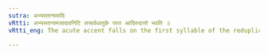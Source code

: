```yaml
---
sutra: अभ्यस्तानामादिः
vRtti: अभ्यस्तानामजादावनिटि लसार्वधातुके परत आदिरुदात्तो भवति ॥
vRtti_eng: The acute accent falls on the first syllable of the reduplicate verbs when followed by an affix beginning with a vowel (the vowel being not इट्) and being a _sarvadhatuka_ personal ending.

---
```

